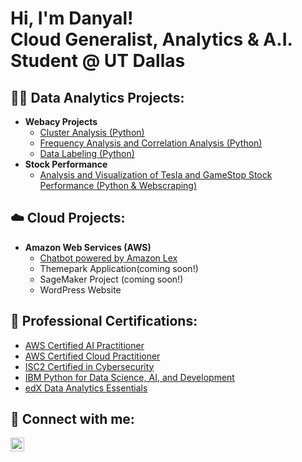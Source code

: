 <h1>Hi, I'm Danyal! <br>
Cloud Generalist, Analytics & A.I. Student @ UT Dallas </h1>

<h2>👨‍💻 Data Analytics Projects:</h2>

- <b> Webacy Projects </b>
  - [Cluster Analysis (Python)](https://github.com/joshmadakor1/Algorithms-Practice)
  - [Frequency Analysis and Correlation Analysis (Python)](https://github.com/joshmadakor1/Algorithms-Practice)
  - [Data Labeling (Python)](https://github.com/joshmadakor1/Algorithms-Practice)
- <b>Stock Performance</b>
  - [Analysis and Visualization of Tesla and GameStop Stock Performance (Python & Webscraping)](https://github.com/DRehan003/Analyzing-Stock-Performance-and-building-a-Dashboard)
    
<h2>☁️ Cloud Projects:</h2>

  - <b> Amazon Web Services (AWS) </b>
    - [Chatbot powered by Amazon Lex](https://github.com/joshmadakor1/Algorithms-Practice)
    - Themepark Application(coming soon!)
    - SageMaker Project (coming soon!)
    - WordPress Website

<h2>📃 Professional Certifications:</h2>

- <a href="https://www.credly.com/badges/afedffa1-c559-4534-b3b3-85663aaf68a3/linked_in_profile"> AWS Certified AI Practitioner </a>
- <a href="https://www.credly.com/badges/30e44a4b-8f74-49d6-87be-89937bfc0e23/linked_in_profile"> AWS Certified Cloud Practitioner </a>
- <a href="https://www.credly.com/earner/earned/badge/1fb5d5cc-a7c8-4e2f-9180-b217ae3074a4"> ISC2 Certified in Cybersecurity </a>
- <a href="https://www.coursera.org/account/accomplishments/verify/PCD34K4FZTGS">IBM Python for Data Science, AI, and Development </a>
- <a href="https://courses.edx.org/certificates/43a212c0d7cc43f2aaac4503e2a183e1"> edX Data Analytics Essentials </a>

<h2> 🤳 Connect with me:</h2>

[<img align="left" alt="JoshMadakor | LinkedIn" width="22px" src="https://cdn.jsdelivr.net/npm/simple-icons@v3/icons/linkedin.svg" />][linkedin]

[linkedin]: https://linkedin.com/in/joshmadakor

<!--
**joshmadakor1/joshmadakor1** is a ✨ _special_ ✨ repository because its `README.md` (this file) appears on your GitHub profile.

